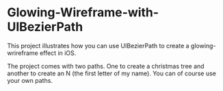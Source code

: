 # Glowing-Wireframe-with-UIBezierPath
This project illustrates how you can use UIBezierPath to create a glowing-wrireframe effect in iOS.

The project comes with two paths. One to create a christmas tree and another to create an N (the first letter of my name). You can of course use your own paths.
